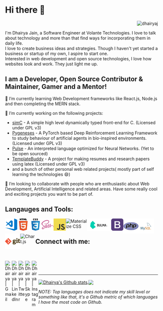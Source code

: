 # Hi there 👋

<p align="right"> <img src="https://komarev.com/ghpvc/?username=dhairyaj&style=flat&color=blue" alt="dhairyaj" /> </p>

I'm Dhairya Jain, a Software Engineer at Volante Technologies. I love to talk about technology and more than that find ways for incorporating them in daily life.   
I love to create business ideas and strategies. Though I haven't yet started a business or startup of my own, I aspire to start one.   
Interested in web development and open source technologies, I love how websites look and work. They just light me up.   

## I am a Developer, Open Source Contributor & Maintainer, Gamer and a Mentor!   

🌱 I’m currently learning Web Development frameworks like React.js, Node.js and then completing the MERN stack.

🔭 I’m currently working on the following projects:  
- <a href="https://github.com/cimplec/sim-c">simC</a> - A simple high level dynamically typed front-end for C. (Licensed under GPL v3)
- <a href="https://github.com/Project-DC/pygeneses">Pygeneses</a> - A PyTorch based Deep Reinforcement Learning Framework to study behaviour of artificial agents in bio-inspired environments. (Licensed under GPL v3)
- <a href="https://github.com/lang-pulse/">Pulse</a> - An interpreted language optimized for Neural Networks. (Yet to be open sourced)
- <a href="https://github.com/Documentive/TemplateBuddy">TemplateBuddy</a> -  A project for making resumes and research papers using latex (Licensed under GPL v3)
- and a bunch of other personal web related projects( mostly part of self learning the technologies 😄)

👯 I’m looking to collaborate with people who are enthusiastic about Web Development, Artificial Intelligence and related areas. Have some really cool and exciting projects you want to be part of.

## Langauges and Tools:   

<a href="https://github.com/microsoft/vscode" target = "_blank">
  <img align="left" alt="Visual Studio Code" width="40px" src="https://raw.githubusercontent.com/github/explore/80688e429a7d4ef2fca1e82350fe8e3517d3494d/topics/visual-studio-code/visual-studio-code.png" />
</a>
<a href="https://github.com/whatwg/html" target = "_blank">
  <img align="left" alt="HTML5" width="40px" src="https://raw.githubusercontent.com/github/explore/80688e429a7d4ef2fca1e82350fe8e3517d3494d/topics/html/html.png" />
</a>
<a href="https://github.com/w3c/csswg-drafts" target = "_blank">
  <img align="left" alt="CSS3" width="40px" src="https://raw.githubusercontent.com/github/explore/80688e429a7d4ef2fca1e82350fe8e3517d3494d/topics/css/css.png" />
</a>
<a href="https://github.com/sass/sass" target = "_blank">
  <img align="left" alt="Sass" width="40px" src="https://raw.githubusercontent.com/github/explore/80688e429a7d4ef2fca1e82350fe8e3517d3494d/topics/sass/sass.png" />
</a>
<a href="https://www.ecma-international.org/publications/standards/Ecma-262.htm" target = "_blank">
  <img align="left" alt="JavaScript" width="40px" src="https://raw.githubusercontent.com/github/explore/80688e429a7d4ef2fca1e82350fe8e3517d3494d/topics/javascript/javascript.png" />
</a>
<a href="https://github.com/Dogfalo/materialize" target = "_blank">
  <img align="left" alt="Materialize CSS" width="70px" src="https://user-images.githubusercontent.com/31620568/90976610-12008f80-e55c-11ea-89a7-933119d70e9f.png" />
</a>
<a href="https://github.com/jgthms/bulma" target = "_blank">
  <img align="left" alt="Bulma" width="80px" src="https://raw.githubusercontent.com/jgthms/bulma/master/docs/images/bulma-banner.png" />
</a>
<a href="https://github.com/twbs/bootstrap" target = "_blank">
  <img align="left" alt="Bootstrap" width="40px" src="https://raw.githubusercontent.com/github/explore/80688e429a7d4ef2fca1e82350fe8e3517d3494d/topics/bootstrap/bootstrap.png" />
</a>
<a href="https://github.com/php/php-src" target = "_blank">
  <img align="left" alt="PHP" width="50px" src="https://raw.githubusercontent.com/github/explore/ccc16358ac4530c6a69b1b80c7223cd2744dea83/topics/php/php.png" />
</a>
<a href="https://github.com/mysql/mysql-server" target = "_blank">
  <img align="left" alt="MySQL" width="50px" src="https://raw.githubusercontent.com/github/explore/80688e429a7d4ef2fca1e82350fe8e3517d3494d/topics/mysql/mysql.png" />
</a>
<a href="https://github.com/git/git" target = "_blank">
  <img align="left" alt="Git" width="50px" src="https://raw.githubusercontent.com/github/explore/80688e429a7d4ef2fca1e82350fe8e3517d3494d/topics/git/git.png" />
</a> 
<a href="https://github.com/chartjs/Chart.js" target = "_blank">
  <img align="left" alt="Chart.js" width="50px" src="https://camo.githubusercontent.com/ca884126d1d74829f36c8fa2e6947d8a411aed1f/68747470733a2f2f7777772e63686172746a732e6f72672f6d656469612f6c6f676f2d7469746c652e737667" />
</a>   

<br><br>

## Connect with me:   

<br><br>
[<img align="left" alt="Dhairya | Gmail" width="22px" src="https://cdn.jsdelivr.net/npm/simple-icons@v3/icons/gmail.svg" />][e-mail]
[<img align="left" alt="Dhairya | LinkedIn" width="22px" src="https://cdn.jsdelivr.net/npm/simple-icons@v3/icons/linkedin.svg" />][linkedin]
[<img align="left" alt="Dhairya | Twitter" width="22px" src="https://cdn.jsdelivr.net/npm/simple-icons@v3/icons/twitter.svg" />][twitter]
[<img align="left" alt="Dhairya | Skype" width="22px" src="https://cdn.jsdelivr.net/npm/simple-icons@v3/icons/skype.svg" />][skype]
[<img align="left" alt="Dhairya | Instagram" width="22px" src="https://cdn.jsdelivr.net/npm/simple-icons@v3/icons/instagram.svg" />][instagram]  

<br>

---
<a href="#">
  <img align="center" src="https://github-readme-stats.dhairyaj.vercel.app/api?username=dhairyaj&include_all_commits=true&count_private=true&show_icons=true&theme=radical" alt="Dhairya's Github stats" />
</a>
<a href="#">
  <img align="center" src="https://github-readme-stats.dhairyaj.vercel.app/api/top-langs/?username=dhairyaj&layout=compact&theme=radical" />
</a>

*NOTE: Top languages does not indicate my skill level or something like that, it's a Github metric of which languages I have the most code on Github.*


[twitter]: https://twitter.com/dhairyajn
[instagram]: https://www.instagram.com/_d.jain_/
[linkedin]: https://www.linkedin.com/in/dhairyajain29
[e-mail]: dhairya.jain.work@gmail.com
[skype]: live:djdhairya.dj 

<!--
**dhairyaj/dhairyaj** is a ✨ _special_ ✨ repository because its `README.md` (this file) appears on your GitHub profile.

Here are some ideas to get you started:

- 🔭 I’m currently working on ...
- 🌱 I’m currently learning ...
- 👯 I’m looking to collaborate on ...
- 🤔 I’m looking for help with ...
- 💬 Ask me about ...
- 📫 How to reach me: ...
- 😄 Pronouns: ...
- ⚡ Fun fact: ...
-->

